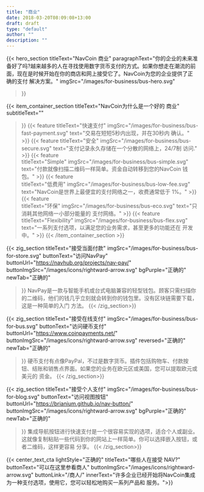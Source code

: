 ```yaml
---
title: "商业"
date: 2018-03-20T08:09:08+13:00
draft: draft
type: "default"
author: ""
description: ""
---
```

{{< hero_section
titleText="NavCoin 商业"
paragraphText="你的企业的未来准备好了吗?越来越多的人在寻找使用数字货币支付的方式。如果你想走在潮流的前面，现在是时候开始在你的商店和网上接受它了。NavCoin为您的企业提供了正确的支付&nbsp;解决方案。"
imgSrc="/images/for-business/bus-hero.svg"
>}}

{{< item_container_section 
    titleText="NavCoin为什么是一个好的&nbsp;商业"
    subtitleText=""
>}}
    {{< feature 
        titleText="快速支付"
        imgSrc="/images/for-business/bus-fast-payment.svg"
        text="交易在短短5秒内出现，并在30秒内&nbsp;确认。"
    >}}
    {{< feature 
        titleText="安全"
        imgSrc="/images/for-business/bus-secure.svg"
        text="支付记录永久存储在一个分散的网络上，24/7制&nbsp;访问."
    >}}
    {{< feature                 
        titleText="Simple"
        imgSrc="/images/for-business/bus-simple.svg"
        text="付款就像扫描二维码一样简单。资金自动转移到您的NavCoin&nbsp;钱包。"
    >}}
    {{< feature                 
        titleText="低费用"
        imgSrc="/images/for-business/bus-low-fee.svg"
        text="NavCoin是世界上最便宜的支付网络之一，收费通常低于&nbsp;1%。"
    >}}
    {{< feature                 
        titleText="环保"
        imgSrc="/images/for-business/bus-eco.svg"
        text="只消耗其他网络一小部分能量的&nbsp;支付网络。"
    >}}
    {{< feature                 
        titleText="Flexibility"
        imgSrc="/images/for-business/bus-flex.svg"
        text="一系列支付选项，以满足您的业务需求，甚至更多的功能还在&nbsp;开发中。"
    >}}
{{< /item_container_section >}}

{{< zig_section
  titleText="接受当面付款"
  imgSrc="/images/for-business/bus-for-store.svg"
  buttonText="访问NavPay"
  buttonUrl="https://navhub.org/projects/nav-pay/"
  buttonImgSrc="/images/icons/rightward-arrow.svg"
  bgPurple="正确的"
  newTab="正确的"
>}}
NavPay是一款与智能手机或台式电脑兼容的轻型钱包。顾客只需扫描你的二维码，他们的钱几乎立刻就会转到你的钱包里。没有区块链需要下载，这是一种简单的入门&nbsp;方法。
{{< /zig_section>}}

{{< zig_section
titleText="接受在线支付"
imgSrc="/images/for-business/bus-for-bus.svg"
buttonText="访问硬币支付"
buttonUrl="https://www.coinpayments.net/"
buttonImgSrc="/images/icons/rightward-arrow.svg"
reversed="正确的"
newTab="正确的"
>}}
硬币支付有点像PayPal，不过是数字货币。插件包括购物车、付款按钮、结账和销售点界面。如果您的业务在欧元区或美国，您可以提取欧元或美元的&nbsp;资金。
{{< /zig_section>}}

{{< zig_section
  titleText="接受个人支付"
  imgSrc="/images/for-business/bus-for-blog.svg"
  buttonText="访问视图按钮"
  buttonUrl="https://brianium.github.io/nav-button/"
  buttonImgSrc="/images/icons/rightward-arrow.svg"
  bgPurple="正确的"
  newTab="正确的"
>}}
集成导航按钮进行快速支付是一个很容易实现的选项，适合个人或副业。这就像复制粘贴一些代码到你的网站上一样简单。你可以选择嵌入按钮，或者二维码，这样更容易&nbsp;分享。
{{< /zig_section>}}

{{< center_text_cta
    lightStyle="正确的"
    titleText="哪些人在接受 NAV?"
    buttonText="可以在这里参看商人"
    buttonImgSrc="/images/icons/rightward-arrow.svg"
    buttonLink="/商人/"
    innerText="许多企业已经开始将NavCoin集成为一种支付选项，使用它，您可以轻松地购买一系列产品和&nbsp;服务。">}}
